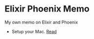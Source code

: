 # Elixir Phoenix Memo

My own memo on Elixir and Phoenix

- Setup your Mac. [Read](./01-mac-setup.md)


